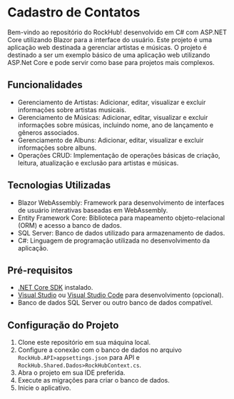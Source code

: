 # Cadastro de Contatos

Bem-vindo ao repositório do RockHub! desenvolvido em C# com ASP.NET Core utilizando Blazor para a interface do usuário. Este projeto é uma aplicação web destinada a gerenciar artistas e músicas.
O projeto é destinado a ser um exemplo básico de uma aplicação web utilizando ASP.Net Core e pode servir como base para projetos mais complexos. 

## Funcionalidades

- Gerenciamento de Artistas: Adicionar, editar, visualizar e excluir informações sobre artistas musicais.
- Gerenciamento de Músicas: Adicionar, editar, visualizar e excluir informações sobre músicas, incluindo nome, ano de lançamento e gêneros associados.
- Gerenciamento de Albuns: Adicionar, editar, visualizar e excluir informações sobre albuns.
- Operações CRUD: Implementação de operações básicas de criação, leitura, atualização e exclusão para artistas e músicas.


## Tecnologias Utilizadas

- Blazor WebAssembly: Framework para desenvolvimento de interfaces de usuário interativas baseadas em WebAssembly.
- Entity Framework Core: Biblioteca para mapeamento objeto-relacional (ORM) e acesso a banco de dados.
- SQL Server: Banco de dados utilizado para armazenamento de dados.
- C#: Linguagem de programação utilizada no desenvolvimento da aplicação.

## Pré-requisitos

- [.NET Core SDK](https://dotnet.microsoft.com/download) instalado.
- [Visual Studio](https://visualstudio.microsoft.com/) ou [Visual Studio Code](https://code.visualstudio.com/) para desenvolvimento (opcional).
- Banco de dados SQL Server ou outro banco de dados compatível.

## Configuração do Projeto

1. Clone este repositório em sua máquina local.
2. Configure a conexão com o banco de dados no arquivo `RockHub.API>appsettings.json` para API e `RockHub.Shared.Dados>RockHubContext.cs`.
3. Abra o projeto em sua IDE preferida.
4. Execute as migrações para criar o banco de dados.
5. Inicie o aplicativo.
